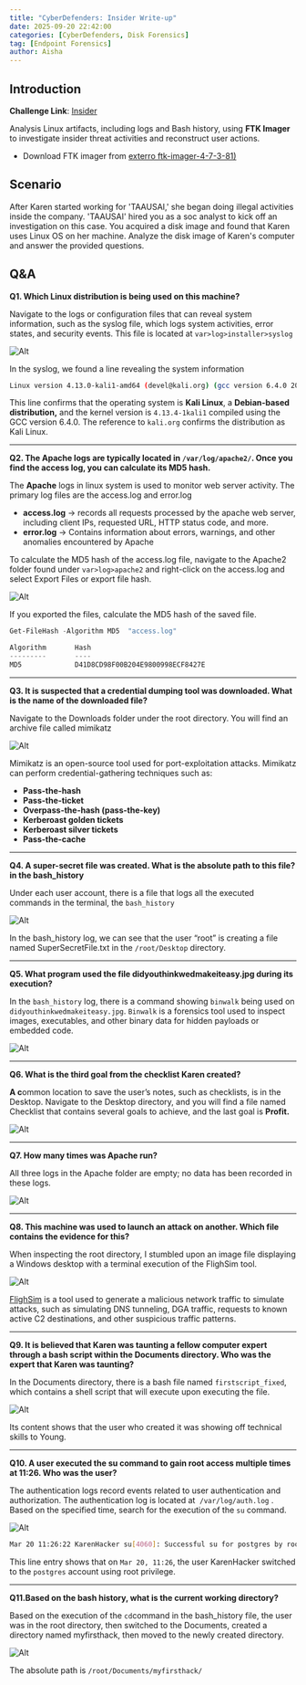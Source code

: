 ```yaml
---
title: "CyberDefenders: Insider Write-up"
date: 2025-09-20 22:42:00
categories: [CyberDefenders, Disk Forensics]
tag: [Endpoint Forensics]
author: Aisha
---
```



## Introduction


**Challenge Link**: [Insider](https://cyberdefenders.org/blueteam-ctf-challenges/insider/)

Analysis Linux artifacts, including logs and Bash history, using **FTK Imager** to investigate insider threat activities and reconstruct user actions.  

- Download FTK imager from [exterro ftk-imager-4-7-3-81)](https://www.exterro.com/ftk-product-downloads/ftk-imager-4-7-3-81)

## Scenario

After Karen started working for 'TAAUSAI,' she began doing illegal activities inside the company. 'TAAUSAI' hired you as a soc analyst to kick off an investigation on this case. You acquired a disk image and found that Karen uses Linux OS on her machine. Analyze the disk image of Karen's computer and answer the provided questions.

## Q&A

**Q1. Which Linux distribution is being used on this machine?**

Navigate to the logs or configuration files that can reveal system information, such as the syslog file, which logs system activities, error states, and security events. This file is located at `var>log>installer>syslog`

![Alt](/images/Insider/1.webp)

In the syslog, we found a line revealing the system information 

```bash
Linux version 4.13.0-kali1-amd64 (devel@kali.org) (gcc version 6.4.0 20170920 (Debian 6.4.0-7)) #1 SMP Debian 4.13.4-1kali1 (2017-10-03)

```

This line confirms that the operating system is **Kali Linux**, a **Debian-based distribution,** and the kernel version is `4.13.4-1kali1` compiled using the GCC version 6.4.0. The reference to `kali.org` confirms the distribution as Kali Linux.

---

**Q2. The Apache logs are typically located in `/var/log/apache2/`. Once you find the access log, you can calculate its MD5 hash.**

The **Apache** logs in linux system is used to monitor web server activity. The primary log files are the access.log and error.log

- **access.log** → records all requests processed by the apache web server, including client IPs, requested URL, HTTP status code, and more.
- **error.log** → Contains information about errors, warnings, and other anomalies encountered by Apache

To calculate the MD5 hash of the access.log file, navigate to the Apache2 folder found under `var>log>apache2` and right-click on the access.log and select Export Files or export file hash. 

![Alt](/images/Insider/2.webp)

If you exported the files, calculate the MD5 hash of the saved file.

```powershell
Get-FileHash -Algorithm MD5  "access.log"

Algorithm       Hash                                                                   Path
---------       ----                                                                   ----
MD5             D41D8CD98F00B204E9800998ECF8427E                                      

```

---

**Q3. It is suspected that a credential dumping tool was downloaded. What is the name of the downloaded file?**

Navigate to the Downloads folder under the root directory. You will find an archive file called mimikatz 

![Alt](/images/Insider/3.webp)

Mimikatz is an open-source tool used for port-exploitation attacks. Mimikatz can perform credential-gathering techniques such as:

- **Pass-the-hash**
- **Pass-the-ticket**
- **Overpass-the-hash (pass-the-key)**
- **Kerberoast golden tickets**
- **Kerberoast silver tickets**
- **Pass-the-cache**

---

**Q4. A super-secret file was created. What is the absolute path to this file?
in the bash_history**

Under each user account, there is a file that logs all the executed commands in the terminal, the `bash_history` 

![Alt](/images/Insider/4.webp)

In the bash_history log, we can see that the user “root” is creating a file named SuperSecretFile.txt in the `/root/Desktop` directory. 

---

**Q5. What program used the file didyouthinkwedmakeiteasy.jpg during its execution?**

In the `bash_history` log, there is a command showing `binwalk` being used on `didyouthinkwedmakeiteasy.jpg`. `Binwalk` is a forensics tool used to inspect images, executables, and other binary data for hidden payloads or embedded code.

![Alt](/images/Insider/5.webp)

---

**Q6. What is the third goal from the checklist Karen created?**

**A c**ommon location to save the user’s notes, such as checklists, is in the Desktop. Navigate to the Desktop directory, and you will find a file named Checklist that contains several goals to achieve, and the last goal is **Profit.** 

![Alt](/images/Insider/6.webp)

---

**Q7. How many times was Apache run?**

All three logs in the Apache folder are empty; no data has been recorded in these logs. 

![Alt](/images/Insider/7.webp)

---

**Q8. This machine was used to launch an attack on another. Which file contains the evidence for this?**

When inspecting the root directory, I stumbled upon an image file displaying a Windows desktop  with a terminal execution of the FlighSim tool. 

![Alt](/images/Insider/8.webp)

[FlighSim](https://github.com/alphasoc/flightsim) is a tool used to generate a malicious network traffic to simulate attacks, such as simulating DNS tunneling, DGA traffic, requests to known active C2 destinations, and other suspicious traffic patterns.

---

**Q9. It is believed that Karen was taunting a fellow computer expert through a bash script within the Documents directory. Who was the expert that Karen was taunting?**

In the Documents directory, there is a bash file named `firstscript_fixed`, which contains a shell script that will execute upon executing the file. 

![Alt](/images/Insider/9.webp)

Its content shows that the user who created it was showing off technical skills to Young.

---

**Q10. A user executed the su command to gain root access multiple times at 11:26. Who was the user?**

The authentication logs record events related to user authentication and authorization. The authentication log is located at  `/var/log/auth.log` . Based on the specified time, search for the execution of the `su` command.

![Alt](/images/Insider/10.webp)

```bash
Mar 20 11:26:22 KarenHacker su[4060]: Successful su for postgres by root

```

This line entry shows that on `Mar 20, 11:26`, the user KarenHacker switched to the `postgres` account using root privilege.

---

**Q11.Based on the bash history, what is the current working directory?**

Based on the execution of the `cd`command in the bash_history file, the user was in the root directory, then switched to the Documents, created a directory named myfirsthack, then moved to the newly created directory. 

![Alt](/images/Insider/11.webp)

The absolute path is `/root/Documents/myfirsthack/`
